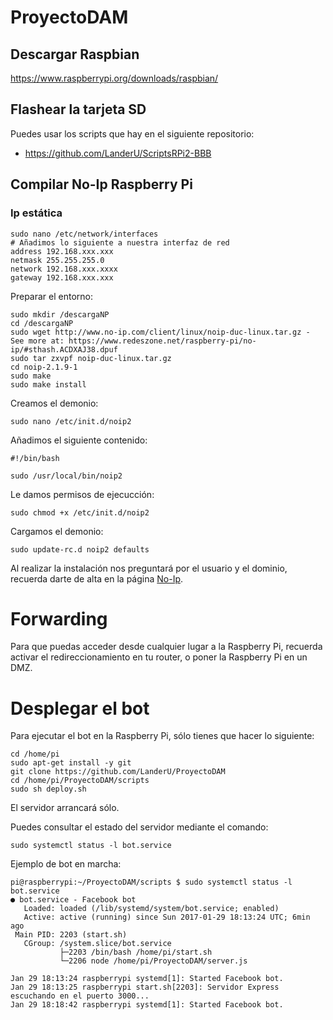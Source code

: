 # ProyectoDAM

## Descargar Raspbian

https://www.raspberrypi.org/downloads/raspbian/

## Flashear la tarjeta SD

Puedes usar los scripts que hay en el siguiente repositorio:

* https://github.com/LanderU/ScriptsRPi2-BBB

## Compilar No-Ip Raspberry Pi

### Ip estática

```
sudo nano /etc/network/interfaces
# Añadimos lo siguiente a nuestra interfaz de red
address 192.168.xxx.xxx
netmask 255.255.255.0
network 192.168.xxx.xxxx
gateway 192.168.xxx.xxx
```
Preparar el entorno:

```
sudo mkdir /descargaNP
cd /descargaNP
sudo wget http://www.no-ip.com/client/linux/noip-duc-linux.tar.gz - See more at: https://www.redeszone.net/raspberry-pi/no-ip/#sthash.ACDXAJ38.dpuf
sudo tar zxvpf noip-duc-linux.tar.gz
cd noip-2.1.9-1
sudo make
sudo make install
```

Creamos el demonio:

```
sudo nano /etc/init.d/noip2
```
Añadimos el siguiente contenido:

```
#!/bin/bash

sudo /usr/local/bin/noip2
```

Le damos permisos de ejecucción:
```
sudo chmod +x /etc/init.d/noip2
```

Cargamos el demonio:
```
sudo update-rc.d noip2 defaults
```

Al realizar la instalación nos preguntará por el usuario y el dominio, recuerda darte de alta en la página [No-Ip](http://www.noip.com/).

# Forwarding

Para que puedas acceder desde cualquier lugar a la Raspberry Pi, recuerda activar el redireccionamiento en tu router, o poner la Raspberry Pi en un DMZ.


# Desplegar el bot

Para ejecutar el bot en la Raspberry Pi, sólo tienes que hacer lo siguiente:

```
cd /home/pi
sudo apt-get install -y git
git clone https://github.com/LanderU/ProyectoDAM
cd /home/pi/ProyectoDAM/scripts
sudo sh deploy.sh
```

El servidor arrancará sólo.

Puedes consultar el estado del servidor mediante el comando:

```
sudo systemctl status -l bot.service
```

Ejemplo de bot en marcha:

```
pi@raspberrypi:~/ProyectoDAM/scripts $ sudo systemctl status -l bot.service
● bot.service - Facebook bot
   Loaded: loaded (/lib/systemd/system/bot.service; enabled)
   Active: active (running) since Sun 2017-01-29 18:13:24 UTC; 6min ago
 Main PID: 2203 (start.sh)
   CGroup: /system.slice/bot.service
           ├─2203 /bin/bash /home/pi/start.sh
           └─2206 node /home/pi/ProyectoDAM/server.js

Jan 29 18:13:24 raspberrypi systemd[1]: Started Facebook bot.
Jan 29 18:13:25 raspberrypi start.sh[2203]: Servidor Express escuchando en el puerto 3000...
Jan 29 18:18:42 raspberrypi systemd[1]: Started Facebook bot.
```
